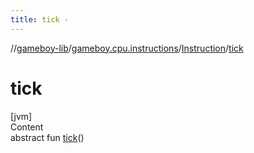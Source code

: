 ```yaml
---
title: tick -
---
```

//[gameboy-lib](../../index.md)/[gameboy.cpu.instructions](../index.md)/[Instruction](index.md)/[tick](tick.md)



# tick  
[jvm]  
Content  
abstract fun [tick](tick.md)()  



